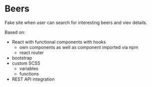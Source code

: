 # Beers

Fake site when user can search for interesting beers and viev details.

Based on:
- React with functional components with hooks
    - own components as well as component imported via npm
    - react router
- bootstrap
- custom SCSS
    - variables
    - functions
- REST API integration
